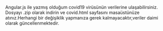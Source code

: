 Angular.js ile yazmış olduğum covid19 virüsünün verilerine ulaşabilirsiniz.
Dosyayı .zip olarak indirin ve covid.html sayfasını masaüstünüze atınız.Herhangi bir değişiklik yapmanıza gerek kalmayacaktır,veriler daimi olarak güncellenmektedir.
